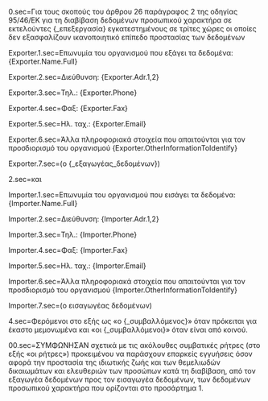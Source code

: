 0.sec=Για τους σκοπούς του άρθρου 26 παράγραφος 2 της οδηγίας 95/46/ΕΚ για τη διαβίβαση δεδομένων προσωπικού χαρακτήρα σε εκτελούντες {_επεξεργασία} εγκατεστημένους σε τρίτες χώρες οι οποίες δεν εξασφαλίζουν ικανοποιητικό επίπεδο προστασίας των δεδομένων

Exporter.1.sec=Επωνυμία του οργανισμού που εξάγει τα δεδομένα: {Exporter.Name.Full}

Exporter.2.sec=Διεύθυνση: {Exporter.Adr.1,2}

Exporter.3.sec=Τηλ.: {Exporter.Phone}

Exporter.4.sec=Φαξ: {Exporter.Fax}

Exporter.5.sec=Ηλ. ταχ.:  {Exporter.Email}

Exporter.6.sec=Άλλα πληροφοριακά στοιχεία που απαιτούνται για τον προσδιορισμό του οργανισμού {Exporter.OtherInformationToIdentify}

Exporter.7.sec=(ο {_εξαγωγέας_δεδομένων})

2.sec=και


Importer.1.sec=Επωνυμία του οργανισμού που εισάγει τα δεδομένα: {Importer.Name.Full}

Importer.2.sec=Διεύθυνση: {Importer.Adr.1,2}

Importer.3.sec=Τηλ.: {Importer.Phone}

Importer.4.sec=Φαξ: {Importer.Fax}

Importer.5.sec=Ηλ. ταχ.:  {Importer.Email}

Importer.6.sec=Άλλα πληροφοριακά στοιχεία που απαιτούνται για τον προσδιορισμό του οργανισμού {Importer.OtherInformationToIdentify}

Importer.7.sec=(ο εισαγωγέας δεδομένων)

4.sec=Φερόμενοι στο εξής ως «ο {_συμβαλλόμενος}» όταν πρόκειται για έκαστο μεμονωμένα και «οι {_συμβαλλόμενοι}» όταν είναι από κοινού.

00.sec=ΣΥΜΦΩΝΗΣΑΝ σχετικά με τις ακόλουθες συμβατικές ρήτρες (στο εξής «οι ρήτρες») προκειμένου να παράσχουν επαρκείς εγγυήσεις όσον αφορά την προστασία της ιδιωτικής ζωής και των θεμελιωδών δικαιωμάτων και ελευθεριών των προσώπων κατά τη διαβίβαση, από τον εξαγωγέα δεδομένων προς τον εισαγωγέα δεδομένων, των δεδομένων προσωπικού χαρακτήρα που ορίζονται στο προσάρτημα 1.
